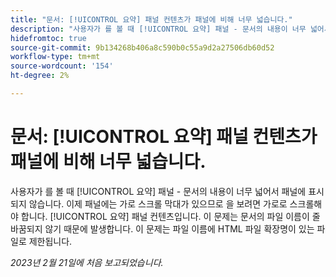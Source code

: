 ```yaml
---
title: "문서: [!UICONTROL 요약] 패널 컨텐츠가 패널에 비해 너무 넓습니다."
description: "사용자가 를 볼 때 [!UICONTROL 요약] 패널 - 문서의 내용이 너무 넓어서 패널에 표시되지 않습니다. 이제 패널에는 가로 스크롤 막대가 있으므로 을 보려면 가로로 스크롤해야 합니다. [!UICONTROL 요약] 패널 컨텐츠입니다. 이 문제는 문서의 파일 이름이 줄바꿈되지 않기 때문에 발생합니다. 이 문제는 파일 이름에 HTML 파일 확장명이 있는 파일로 제한됩니다."
hidefromtoc: true
source-git-commit: 9b134268b406a8c590b0c55a9d2a27506db60d52
workflow-type: tm+mt
source-wordcount: '154'
ht-degree: 2%

---
```



# 문서: [!UICONTROL 요약] 패널 컨텐츠가 패널에 비해 너무 넓습니다.

사용자가 를 볼 때 [!UICONTROL 요약] 패널 - 문서의 내용이 너무 넓어서 패널에 표시되지 않습니다. 이제 패널에는 가로 스크롤 막대가 있으므로 을 보려면 가로로 스크롤해야 합니다. [!UICONTROL 요약] 패널 컨텐츠입니다. 이 문제는 문서의 파일 이름이 줄바꿈되지 않기 때문에 발생합니다. 이 문제는 파일 이름에 HTML 파일 확장명이 있는 파일로 제한됩니다.

_2023년 2월 21일에 처음 보고되었습니다._

